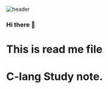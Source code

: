 ![header](https://capsule-render.vercel.app/api?type=wave&color=auto&height=300&section=header&text=MinJung's%20Blog&fontSize=90)

### Hi there 👋

<!--
**cloudy-windy-rainy/cloudy-windy-rainy** is a ✨ _special_ ✨ repository because its `README.md` (this file) appears on your GitHub profile.

Here are some ideas to get you started:

- 🔭 I’m currently working on ...
- 🌱 I’m currently learning ...
- 👯 I’m looking to collaborate on ...
- 🤔 I’m looking for help with ...
- 💬 Ask me about ...
- 📫 How to reach me: ...
- 😄 Pronouns: ...
- ⚡ Fun fact: ...
-->
# This is read me file
# C-lang Study note.

